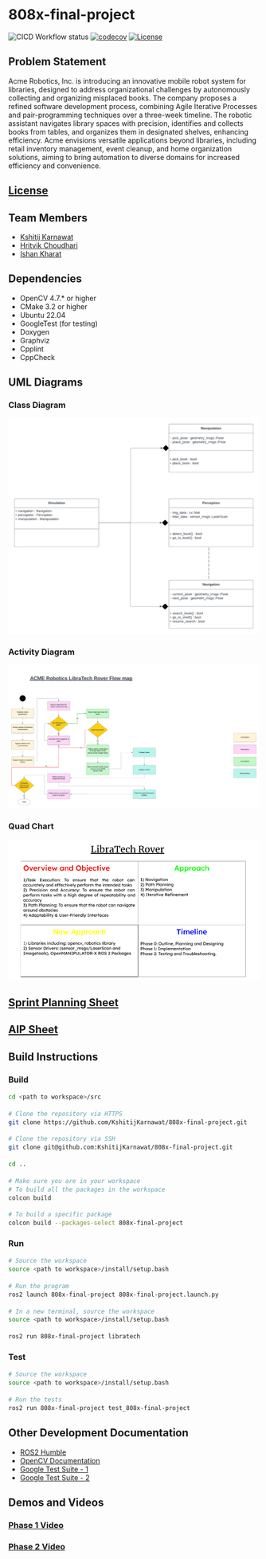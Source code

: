 # 808x-final-project

![CICD Workflow status](https://github.com/KshitijKarnawat/808x-final-project/actions/workflows/main.yml/badge.svg)
[![codecov](https://codecov.io/gh/KshitijKarnawat/808x-final-project/branch/devel_phase1/graph/badge.svg)](https://codecov.io/gh/KshitijKarnawat/808x-final-project)
[![License](https://img.shields.io/badge/license-MIT-blue.svg)](LICENSE)

## Problem Statement

Acme Robotics, Inc. is introducing an innovative mobile robot system for libraries, designed to address organizational challenges by autonomously collecting and organizing misplaced books. The company proposes a refined software development process, combining Agile Iterative Processes and pair-programming techniques over a three-week timeline. The robotic assistant navigates library spaces with precision, identifies and collects books from tables, and organizes them in designated shelves, enhancing efficiency. Acme envisions versatile applications beyond libraries, including retail inventory management, event cleanup, and home organization solutions, aiming to bring automation to diverse domains for increased efficiency and convenience.

## [License](LICENSE.md)

## Team Members

- [Kshitij Karnawat](github.com/KshitijKarnawat)
- [Hritvik Choudhari](github.com/Hritvik-Choudhari0411)
- [Ishan Kharat](github.com/IshanMahesh)

## Dependencies

- OpenCV 4.7.* or higher
- CMake 3.2 or higher
- Ubuntu 22.04
- GoogleTest (for testing)
- Doxygen
- Graphviz
- Cpplint
- CppCheck

## UML Diagrams

### Class Diagram

![Class Diagram](UML/Initial_UML.png)

### Activity Diagram

![Activity Diagram](UML/Activity%20diagram.png)

### Quad Chart

![Quad Chart](etc/Quad%20Chart%20808X%20Final.png)

## [Sprint Planning Sheet](https://docs.google.com/document/d/1JbbbAJ8IAPji8cDEJULXS9b06gbV5670XV5xcjyWHW8/edit?usp=sharing)

## [AIP Sheet](https://docs.google.com/spreadsheets/d/1mTLV-YEdRInJUX6wf7WwWbO4zYFp7oAwrzbesrukGaw/edit?usp=sharing)

## Build Instructions

### Build

```bash
cd <path to workspace>/src

# Clone the repository via HTTPS
git clone https://github.com/KshitijKarnawat/808x-final-project.git

# Clone the repository via SSH
git clone git@github.com:KshitijKarnawat/808x-final-project.git

cd ..

# Make sure you are in your workspace
# To build all the packages in the workspace
colcon build

# To build a specific package
colcon build --packages-select 808x-final-project
```

### Run

```bash
# Source the workspace
source <path to workspace>/install/setup.bash

# Run the program
ros2 launch 808x-final-project 808x-final-project.launch.py

# In a new terminal, source the workspace
source <path to workspace>/install/setup.bash

ros2 run 808x-final-project libratech

```

### Test

```bash
# Source the workspace
source <path to workspace>/install/setup.bash

# Run the tests
ros2 run 808x-final-project test_808x-final-project
```

## Other Development Documentation

- [ROS2 Humble](https://docs.ros.org/en/humble/index.html)
- [OpenCV Documentation](https://opencv.org/)
- [Google Test Suite - 1](https://chromium.googlesource.com/external/github.com/google/googletest/+/refs/heads/v1.8.x/README.md)
- [Google Test Suite - 2](http://google.github.io/googletest/)

## Demos and Videos

### [Phase 1 Video](https://drive.google.com/drive/folders/1PNEZpoQxckXUty39gVZCyrosqI-xmcfu?usp=sharing)

### [Phase 2 Video](https://drive.google.com/file/d/1XTcZjvW3J96W1UcCPcpznDSduecl6oOE/view?usp=sharing)
